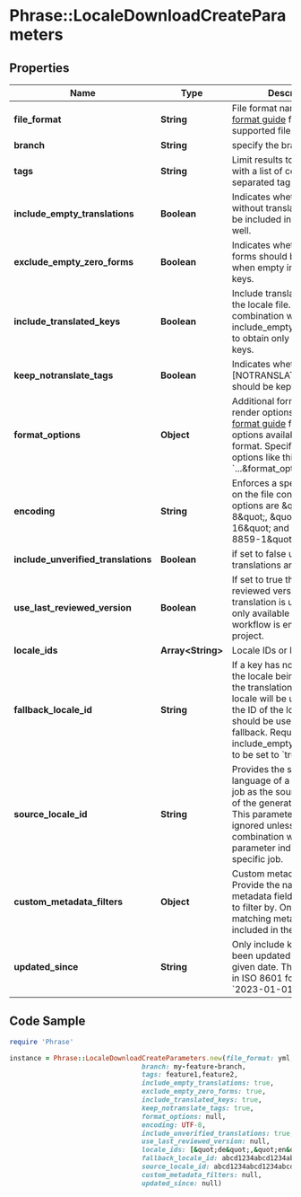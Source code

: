 # Phrase::LocaleDownloadCreateParameters

## Properties

Name | Type | Description | Notes
------------ | ------------- | ------------- | -------------
**file_format** | **String** | File format name. See the [format guide](https://support.phrase.com/hc/en-us/sections/6111343326364) for all supported file formats. | 
**branch** | **String** | specify the branch to use | [optional] 
**tags** | **String** | Limit results to keys tagged with a list of comma separated tag names. | [optional] 
**include_empty_translations** | **Boolean** | Indicates whether keys without translations should be included in the output as well. | [optional] 
**exclude_empty_zero_forms** | **Boolean** | Indicates whether zero forms should be included when empty in pluralized keys. | [optional] 
**include_translated_keys** | **Boolean** | Include translated keys in the locale file. Use in combination with include_empty_translations to obtain only untranslated keys. | [optional] 
**keep_notranslate_tags** | **Boolean** | Indicates whether [NOTRANSLATE] tags should be kept. | [optional] 
**format_options** | **Object** | Additional formatting and render options. See the [format guide](https://support.phrase.com/hc/en-us/sections/6111343326364) for a list of options available for each format. Specify format options like this: &#x60;...&amp;format_options[foo]&#x3D;bar&#x60; | [optional] 
**encoding** | **String** | Enforces a specific encoding on the file contents. Valid options are \&quot;UTF-8\&quot;, \&quot;UTF-16\&quot; and \&quot;ISO-8859-1\&quot;. | [optional] 
**include_unverified_translations** | **Boolean** | if set to false unverified translations are excluded | [optional] 
**use_last_reviewed_version** | **Boolean** | If set to true the last reviewed version of a translation is used. This is only available if the review workflow is enabled for the project. | [optional] 
**locale_ids** | **Array&lt;String&gt;** | Locale IDs or locale names | [optional] 
**fallback_locale_id** | **String** | If a key has no translation in the locale being downloaded the translation in the fallback locale will be used. Provide the ID of the locale that should be used as the fallback. Requires include_empty_translations to be set to &#x60;true&#x60;. | [optional] 
**source_locale_id** | **String** | Provides the source language of a corresponding job as the source language of the generated locale file. This parameter will be ignored unless used in combination with a &#x60;tag&#x60; parameter indicating a specific job. | [optional] 
**custom_metadata_filters** | **Object** | Custom metadata filters. Provide the name of the metadata field and the value to filter by. Only keys with matching metadata will be included in the download.  | [optional] 
**updated_since** | **String** | Only include keys that have been updated since the given date. The date must be in ISO 8601 format (e.g., &#x60;2023-01-01T00:00:00Z&#x60;).  | [optional] 

## Code Sample

```ruby
require 'Phrase'

instance = Phrase::LocaleDownloadCreateParameters.new(file_format: yml,
                                 branch: my-feature-branch,
                                 tags: feature1,feature2,
                                 include_empty_translations: true,
                                 exclude_empty_zero_forms: true,
                                 include_translated_keys: true,
                                 keep_notranslate_tags: true,
                                 format_options: null,
                                 encoding: UTF-8,
                                 include_unverified_translations: true,
                                 use_last_reviewed_version: null,
                                 locale_ids: [&quot;de&quot;,&quot;en&quot;],
                                 fallback_locale_id: abcd1234abcd1234abcd1234abcd1234,
                                 source_locale_id: abcd1234abcd1234abcd1234abcd1234,
                                 custom_metadata_filters: null,
                                 updated_since: null)
```


